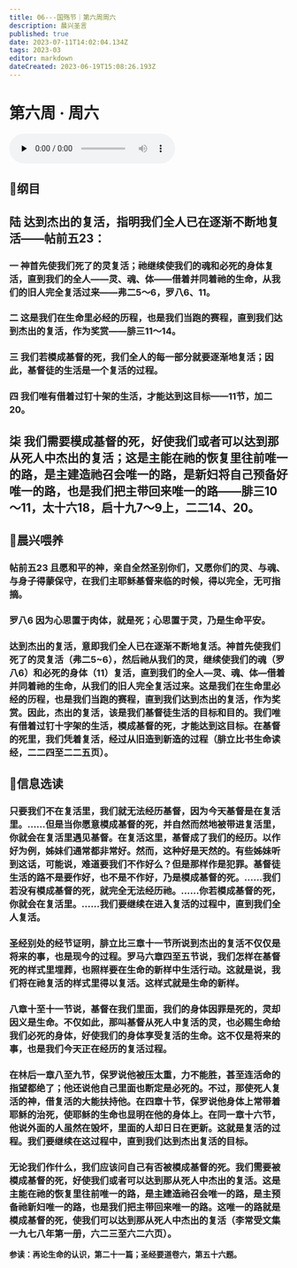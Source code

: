 ```yaml
---
title: 06---国殇节｜第六周周六
description: 晨兴圣言
published: true
date: 2023-07-11T14:02:04.134Z
tags: 2023-03
editor: markdown
dateCreated: 2023-06-19T15:08:26.193Z
---
```


# 第六周 · 周六
<audio id="audio" controls="" preload="none">
      <source id="mp3" src="/2023-03/week6/week6day6.mp3">
</audio>

## 📖纲目

## 陆	达到杰出的复活，指明我们全人已在逐渐不断地复活——帖前五23：

### 一	神首先使我们死了的灵复活；祂继续使我们的魂和必死的身体复活，直到我们的全人——灵、魂、体——借着并同着祂的生命，从我们的旧人完全复活过来——弗二5～6，罗八6、11。

### 二	这是我们在生命里必经的历程，也是我们当跑的赛程，直到我们达到杰出的复活，作为奖赏——腓三11～14。

### 三	我们若模成基督的死，我们全人的每一部分就要逐渐地复活；因此，基督徒的生活是一个复活的过程。

### 四	我们唯有借着过钉十架的生活，才能达到这目标——11节，加二20。

## 柒	我们需要模成基督的死，好使我们或者可以达到那从死人中杰出的复活；这是主能在祂的恢复里往前唯一的路，是主建造祂召会唯一的路，是新妇将自己预备好唯一的路，也是我们把主带回来唯一的路——腓三10～11，太十六18，启十九7～9上，二二14、20。

## 📖晨兴喂养

### 帖前五23    且愿和平的神，亲自全然圣别你们，又愿你们的灵、与魂、与身子得蒙保守，在我们主耶稣基督来临的时候，得以完全，无可指摘。

### 罗八6    因为心思置于肉体，就是死；心思置于灵，乃是生命平安。

### 达到杰出的复活，意即我们全人已在逐渐不断地复活。神首先使我们死了的灵复活（弗二5~6），然后祂从我们的灵，继续使我们的魂（罗八6）和必死的身体（11）复活，直到我们的全人—灵、魂、体—借着并同着祂的生命，从我们的旧人完全复活过来。这是我们在生命里必经的历程，也是我们当跑的赛程，直到我们达到杰出的复活，作为奖赏。因此，杰出的复活，该是我们基督徒生活的目标和目的。我们唯有借着过钉十字架的生活，模成基督的死，才能达到这目标。在基督的死里，我们凭着复活，经过从旧造到新造的过程（腓立比书生命读经，二二四至二二五页）。

## 📖信息选读

### 只要我们不在复活里，我们就无法经历基督，因为今天基督是在复活里。……但是当你愿意模成基督的死，并自然而然地被带进复活里，你就会在复活里遇见基督。在复活这里，基督成了我们的经历。以作好为例，姊妹们通常都非常好。然而，这种好是天然的。有些姊妹听到这话，可能说，难道要我们不作好么？但是那样作是犯罪。基督徒生活的路不是要作好，也不是不作好，乃是模成基督的死。……我们若没有模成基督的死，就完全无法经历祂。……你若模成基督的死，你就会在复活里。……我们要继续在进入复活的过程中，直到我们全人复活。

### 圣经别处的经节证明，腓立比三章十一节所说到杰出的复活不仅仅是将来的事，也是现今的过程。罗马六章四至五节说，我们怎样在基督死的样式里埋葬，也照样要在生命的新样中生活行动。这就是说，我们将在祂复活的样式里得以复活。这样式就是生命的新样。

### 八章十至十一节说，基督在我们里面，我们的身体因罪是死的，灵却因义是生命。不仅如此，那叫基督从死人中复活的灵，也必赐生命给我们必死的身体，好使我们的身体享受复活的生命。这不仅是将来的事，也是我们今天正在经历的复活过程。

### 在林后一章八至九节，保罗说他被压太重，力不能胜，甚至连活命的指望都绝了；他还说他自己里面也断定是必死的。不过，那使死人复活的神，借复活的大能扶持他。在四章十节，保罗说他身体上常带着耶稣的治死，使耶稣的生命也显明在他的身体上。在同一章十六节，他说外面的人虽然在毁坏，里面的人却日日在更新。这就是复活的过程。我们要继续在这过程中，直到我们达到杰出复活的目标。

### 无论我们作什么，我们应该问自己有否被模成基督的死。我们需要被模成基督的死，好使我们或者可以达到那从死人中杰出的复活。这是主能在祂的恢复里往前唯一的路，是主建造祂召会唯一的路，是主预备祂新妇唯一的路，也是我们把主带回来唯一的路。这唯一的路就是模成基督的死，使我们可以达到那从死人中杰出的复活（李常受文集一九七八年第一册，六二三至六二六页）。

**参读：再论生命的认识，第二十一篇；圣经要道卷六，第五十六题。**